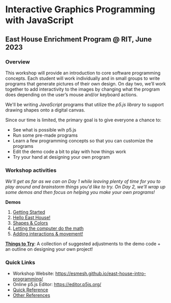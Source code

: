# Interactive Graphics Programming with JavaScript
## East House Enrichment Program @ RIT, June 2023

### Overview
This workshop will provide an introduction to core software programming concepts. Each student will work individually and in small groups to write programs that generate pictures of their own design. On day two, we’ll work together to add interactivity to the images by changing what the program does depending on the user’s mouse and/or keyboard actions. 

We'll be writing *JavaScript* programs that utilize the *p5.js library* to support drawing shapes onto a digital canvas.

Since our time is limited, the primary goal is to give everyone a chance to:
- See what is possible wih p5.js
- Run some pre-made programs
- Learn a few programming concepts so that you can customize the programs
- Edit the demo code a bit to play with how things work
- Try your hand at designing your own program

### Workshop activities
*We'll get as far as we can on Day 1 while leaving plenty of time for you to play around and brainstorm things you'd like to try. On Day 2, we'll wrap up some demos and then focus on helping you make your own programs!*

**Demos**
1. [Getting Started](topics/GettingStarted.md)
2. [Hello East House!](topics/Hello.md)
4. [Shapes & Colors](topics/Smiley.md)
5. [Letting the computer do the math](topics/Flower.md)
6. [Adding interactions & movement!](topics/FlowerAnimations.md)

**[Things to Try](topics/ThingsToTry.md)**: A collection of suggested adjustments to the demo code + an outline on designing your own project!

### Quick Links
- Workshop Website: <a href="https://esmesh.github.io/east-house-intro-programming/" target="_blank">https://esmesh.github.io/east-house-intro-programming/</a>
- Online p5.js Editor: <a href="https://editor.p5js.org/" target="_blank">https://editor.p5js.org/</a>
- [Quick Reference](topics/QuickReference.md)
- [Other References](topics/References.md)
